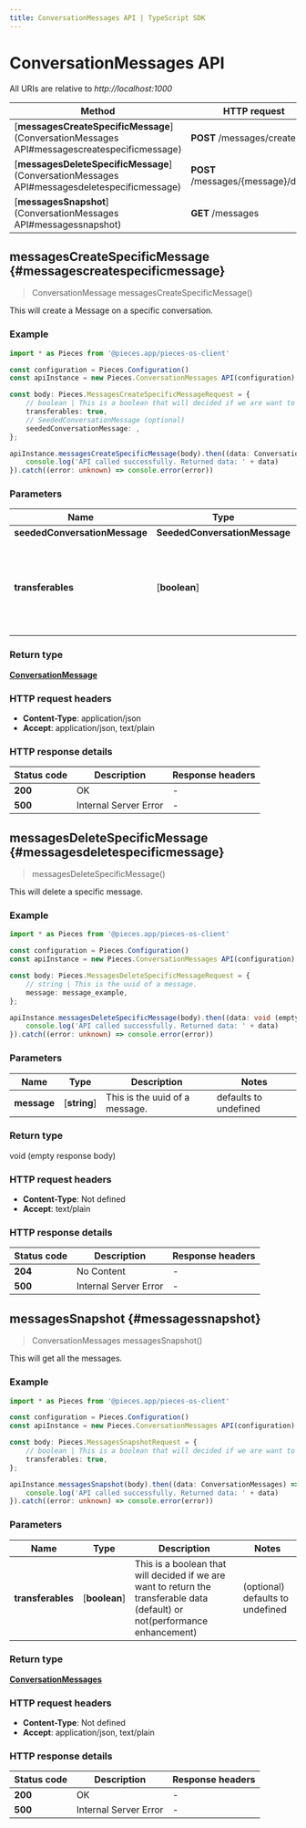 ```yaml
---
title: ConversationMessages API | TypeScript SDK
---
```


# ConversationMessages API

All URIs are relative to *http://localhost:1000*

Method | HTTP request | Description
------------- | ------------- | -------------
[**messagesCreateSpecificMessage**](ConversationMessages API#messagescreatespecificmessage) | **POST** /messages/create | /messages/create [POST]
[**messagesDeleteSpecificMessage**](ConversationMessages API#messagesdeletespecificmessage) | **POST** /messages/\{message\}/delete | /messages/\{message\}/delete [POST]
[**messagesSnapshot**](ConversationMessages API#messagessnapshot) | **GET** /messages | /messages [GET]


## **messagesCreateSpecificMessage** {#messagescreatespecificmessage}
> ConversationMessage messagesCreateSpecificMessage()

This will create a Message on a specific conversation.

### Example

```typescript
import * as Pieces from '@pieces.app/pieces-os-client'

const configuration = Pieces.Configuration()
const apiInstance = new Pieces.ConversationMessages API(configuration)

const body: Pieces.MessagesCreateSpecificMessageRequest = {
    // boolean | This is a boolean that will decided if we are want to return the transferable data (default) or not(performance enhancement) (optional)
    transferables: true,
    // SeededConversationMessage (optional)
    seededConversationMessage: ,
};

apiInstance.messagesCreateSpecificMessage(body).then((data: ConversationMessage) => {
    console.log('API called successfully. Returned data: ' + data)
}).catch((error: unknown) => console.error(error))
```

### Parameters

Name | Type | Description  | Notes
------------- | ------------- | ------------- | -------------
 **seededConversationMessage** | **SeededConversationMessage**|  |
 **transferables** | [**boolean**] | This is a boolean that will decided if we are want to return the transferable data (default) or not(performance enhancement) | (optional) defaults to undefined


### Return type

[**ConversationMessage**](../models/ConversationMessage)

### HTTP request headers

- **Content-Type**: application/json
- **Accept**: application/json, text/plain


### HTTP response details
| Status code | Description | Response headers
|-------------|-------------|------------------
**200** | OK |  -  |
**500** | Internal Server Error |  -  |

## **messagesDeleteSpecificMessage** {#messagesdeletespecificmessage}
> messagesDeleteSpecificMessage()

This will delete a specific message.

### Example

```typescript
import * as Pieces from '@pieces.app/pieces-os-client'

const configuration = Pieces.Configuration()
const apiInstance = new Pieces.ConversationMessages API(configuration)

const body: Pieces.MessagesDeleteSpecificMessageRequest = {
    // string | This is the uuid of a message.
    message: message_example,
};

apiInstance.messagesDeleteSpecificMessage(body).then((data: void (empty response body)) => {
    console.log('API called successfully. Returned data: ' + data)
}).catch((error: unknown) => console.error(error))
```

### Parameters

Name | Type | Description  | Notes
------------- | ------------- | ------------- | -------------
 **message** | [**string**] | This is the uuid of a message. | defaults to undefined


### Return type

void (empty response body)

### HTTP request headers

- **Content-Type**: Not defined
- **Accept**: text/plain


### HTTP response details
| Status code | Description | Response headers
|-------------|-------------|------------------
**204** | No Content |  -  |
**500** | Internal Server Error |  -  |

## **messagesSnapshot** {#messagessnapshot}
> ConversationMessages messagesSnapshot()

This will get all the messages.

### Example

```typescript
import * as Pieces from '@pieces.app/pieces-os-client'

const configuration = Pieces.Configuration()
const apiInstance = new Pieces.ConversationMessages API(configuration)

const body: Pieces.MessagesSnapshotRequest = {
    // boolean | This is a boolean that will decided if we are want to return the transferable data (default) or not(performance enhancement) (optional)
    transferables: true,
};

apiInstance.messagesSnapshot(body).then((data: ConversationMessages) => {
    console.log('API called successfully. Returned data: ' + data)
}).catch((error: unknown) => console.error(error))
```

### Parameters

Name | Type | Description  | Notes
------------- | ------------- | ------------- | -------------
 **transferables** | [**boolean**] | This is a boolean that will decided if we are want to return the transferable data (default) or not(performance enhancement) | (optional) defaults to undefined


### Return type

[**ConversationMessages**](../models/ConversationMessages)

### HTTP request headers

- **Content-Type**: Not defined
- **Accept**: application/json, text/plain


### HTTP response details
| Status code | Description | Response headers
|-------------|-------------|------------------
**200** | OK |  -  |
**500** | Internal Server Error |  -  |


